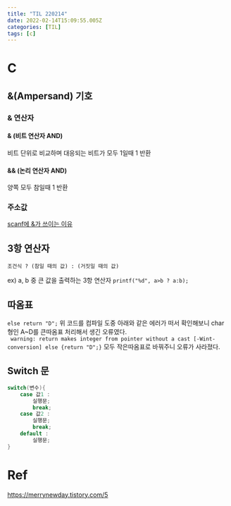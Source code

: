 ```yaml
---
title: "TIL 220214"
date: 2022-02-14T15:09:55.005Z
categories: [TIL]
tags: [c]
---
```

# C
## &(Ampersand) 기호
### & 연산자
#### & (비트 연산자 AND)
비트 단위로 비교하며 대응되는 비트가 모두 1일때 1 반환
#### && (논리 연산자 AND)
양쪽 모두 참일때 1 반환

### 주소값
[scanf에 &가 쓰이는 이유](https://security-nanglam.tistory.com/194)

## 3항 연산자
`조건식 ? (참일 때의 값) : (거짓일 때의 값)`

ex) a, b 중 큰 값을 출력하는 3항 연산자 `printf("%d", a>b ? a:b);`

## 따옴표

`else return "D";`
위 코드를 컴파일 도중 아래와 같은 에러가 떠서 확인해보니 char형인 A~D를 큰따옴표 처리해서 생긴 오류였다.  
` warning: return makes integer from pointer without a cast [-Wint-conversion]
     else {return "D";}`
 모두 작은따옴표로 바꿔주니 오류가 사라졌다.

## Switch 문
```c
switch(변수){
    case 값1 : 
        실행문; 
        break;
    case 값2 : 
        실행문; 
        break;  
    default :
        실행문;    
}
```

# Ref
<https://merrynewday.tistory.com/5>
